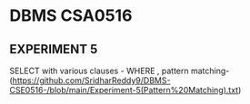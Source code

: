 # DBMS CSA0516
## EXPERIMENT 5
 SELECT with various clauses - WHERE , pattern matching-(https://github.com/SridharReddy9/DBMS-CSE0516-/blob/main/Experiment-5(Pattern%20Matching).txt)
 
